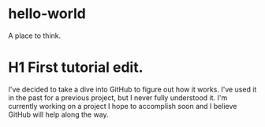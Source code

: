 # hello-world
A place to think.
# H1 First tutorial edit.
I've decided to take a dive into GitHub to figure out how it works. I've used it in the past for a previous project, but I never fully understood it. I'm currently working on a project I hope to accomplish soon and I believe GitHub will help along the way.
